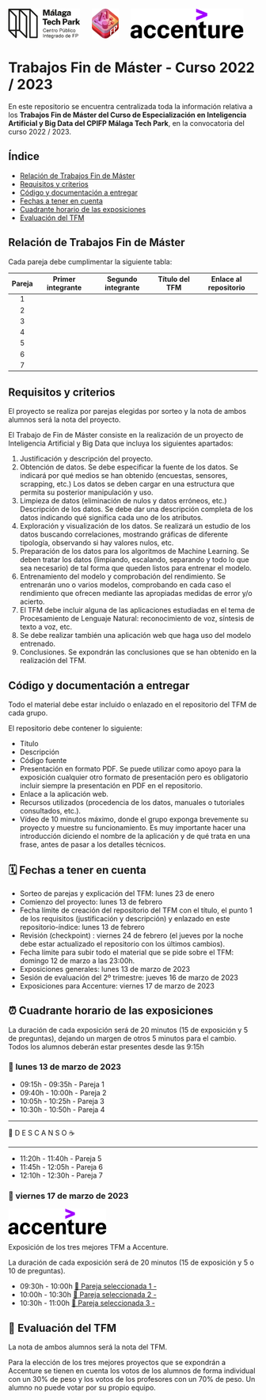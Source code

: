
<img height="60px" src="malaga_tech_park.png">&nbsp;&nbsp;&nbsp;&nbsp;&nbsp;&nbsp;<img height="60px" src="IABD_400.png">&nbsp;&nbsp;&nbsp;&nbsp;&nbsp;&nbsp;<img height="60px" src="accenture.svg">

# Trabajos Fin de Máster - Curso 2022 / 2023

En este repositorio se encuentra centralizada toda la información relativa a los **Trabajos Fin de Máster del Curso de Especialización en Inteligencia Artificial y Big Data del CPIFP Málaga Tech Park**, en la convocatoria del curso 2022 / 2023.

## Índice

* [Relación de Trabajos Fin de Máster](#relación-de-trabajos-fin-de-máster)
* [Requisitos y criterios](#requisitos-y-criterios)
* [Código y documentación a entregar](#código-y-documentación-a-entregar)
* [Fechas a tener en cuenta](#fechas-a-tener-en-cuenta)
* [Cuadrante horario de las exposiciones](#cuadrante-horario-de-las-exposiciones)
* [Evaluación del TFM](#evaluación-del-tfm)


## Relación de Trabajos Fin de Máster

Cada pareja debe cumplimentar la siguiente tabla:

| Pareja | Primer integrante | Segundo integrante | Título del TFM | Enlace al repositorio |
|:------:|:-----------------:|:------------------:|:--------------:|:---------------------:|
|    1   |                   |                    |                |                       |
|    2   |                   |                    |                |                       |
|    3   |                   |                    |                |                       |
|    4   |                   |                    |                |                       |
|    5   |                   |                    |                |                       |
|    6   |                   |                    |                |                       |
|    7   |                   |                    |                |                       |

## Requisitos y criterios

El proyecto se realiza por parejas elegidas por sorteo y la nota de ambos alumnos será la nota del proyecto.

El Trabajo de Fin de Máster consiste en la realización de un proyecto de Inteligencia Artificial y Big Data que incluya los siguientes apartados:

1. Justificación y descripción del proyecto.
2. Obtención de datos. Se debe especificar la fuente de los datos. Se indicará por qué medios se han obtenido (encuestas, sensores, scrapping, etc.)
Los datos se deben cargar en una estructura que permita su posterior manipulación y uso.
3. Limpieza de datos (eliminación de nulos y datos erróneos, etc.)
Descripción de los datos. Se debe dar una descripción completa de los datos indicando qué significa cada uno de los atributos.
4. Exploración y visualización de los datos. Se realizará un estudio de los datos buscando correlaciones, mostrando gráficas de diferente tipología, observando si hay valores nulos, etc.
5. Preparación de los datos para los algoritmos de Machine Learning. Se deben tratar los datos (limpiando, escalando, separando y todo lo que sea necesario) de tal forma que queden listos para entrenar el modelo.
6. Entrenamiento del modelo y comprobación del rendimiento.  Se entrenarán uno o varios modelos, comprobando en cada caso el rendimiento que ofrecen mediante las apropiadas medidas de error y/o acierto.
7. El TFM debe incluir alguna de las aplicaciones estudiadas en el tema de Procesamiento de Lenguaje Natural: reconocimiento de voz, síntesis de texto a voz, etc.
8. Se debe realizar también una aplicación web que haga uso del modelo entrenado.
9. Conclusiones. Se expondrán las conclusiones que se han obtenido en la realización del TFM.

## Código y documentación a entregar

Todo el material debe estar incluido o enlazado en el repositorio del TFM de cada grupo.

El repositorio debe contener lo siguiente:
  * Título
  * Descripción
  * Código fuente
  * Presentación en formato PDF. Se puede utilizar como apoyo para la exposición cualquier otro formato de presentación pero es obligatorio incluir siempre la presentación en PDF en el repositorio.
  * Enlace a la aplicación web.
  * Recursos utilizados (procedencia de los datos, manuales o tutoriales consultados, etc.).
  * Vídeo de 10 minutos máximo, donde el grupo exponga brevemente su proyecto y muestre su funcionamiento. Es muy importante hacer una introducción diciendo el nombre de la aplicación y de qué trata en una frase, antes de pasar a los detalles técnicos.

## 🗓️ Fechas a tener en cuenta

* Sorteo de parejas y explicación del TFM: lunes 23 de enero
* Comienzo del proyecto: lunes 13 de febrero
* Fecha límite de creación del repositorio del TFM con el título, el punto 1 de los requisitos (justificación y descripción) y enlazado en este repositorio-índice: lunes 13 de febrero
* Revisión (checkpoint) : viernes 24 de febrero (el jueves por la noche debe estar actualizado el repositorio con los últimos cambios).
* Fecha límite para subir todo el material que se pide sobre el TFM: domingo 12 de marzo a las 23:00h.
* Exposiciones generales: lunes 13 de marzo de 2023
* Sesión de evaluación del 2º trimestre: jueves 16 de marzo de 2023
* Exposiciones para Accenture: viernes 17 de marzo de 2023


## ⏰ Cuadrante horario de las exposiciones

La duración de cada exposición será de 20 minutos (15 de exposición y 5 de preguntas), dejando un margen de otros 5 minutos para el cambio. Todos los alumnos deberán estar presentes desde las 9:15h

### :calendar: lunes 13 de marzo de 2023

* 09:15h - 09:35h - Pareja 1
* 09:40h - 10:00h - Pareja 2
* 10:05h - 10:25h - Pareja 3
* 10:30h - 10:50h - Pareja 4

<hr>

 🥪 D E S C A N S O ☕

<hr>

* 11:20h - 11:40h - Pareja 5
* 11:45h - 12:05h - Pareja 6
* 12:10h - 12:30h - Pareja 7

### :calendar: viernes 17 de marzo de 2023

<img height="52px" src="accenture.svg">

Exposición de los tres mejores TFM a Accenture.

La duración de cada exposición será de 20 minutos (15 de exposición y 5 o 10 de preguntas). 

* 09:30h - 10:00h [🏅 Pareja seleccionada 1 - ]()
* 10:00h - 10:30h [🏅 Pareja seleccionada 2 -]()
* 10:30h - 11:00h [🏅 Pareja seleccionada 3 -]()

## 📝 Evaluación del TFM

La nota de ambos alumnos será la nota del TFM.

Para la elección de los tres mejores proyectos que se expondrán a Accenture se tienen en cuenta los votos de los alumnos de forma individual con un 30% de peso y los votos de los profesores con un 70% de peso. Un alumno no puede votar por su propio equipo.





